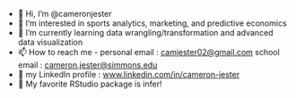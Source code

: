 - 👋 Hi, I’m @cameronjester
- 👀 I’m interested in sports analytics, marketing, and predictive economics
- 🌱 I’m currently learning data wrangling/transformation and advanced data visualization 
- 📫 How to reach me - 
personal email : camjester02@gmail.com
school email : cameron.jester@simmons.edu
- 🔗 my LinkedIn profile : www.linkedin.com/in/cameron-jester
- 📒 My favorite RStudio package is infer! 
<!---
cameronjester/cameronjester is a ✨ special ✨ repository because its `README.md` (this file) appears on your GitHub profile.
You can click the Preview link to take a look at your changes.
--->
